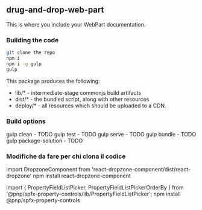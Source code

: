 ## drug-and-drop-web-part

This is where you include your WebPart documentation.

### Building the code

```bash
git clone the repo
npm i
npm i -g gulp
gulp
```

This package produces the following:

* lib/* - intermediate-stage commonjs build artifacts
* dist/* - the bundled script, along with other resources
* deploy/* - all resources which should be uploaded to a CDN.

### Build options

gulp clean - TODO
gulp test - TODO
gulp serve - TODO
gulp bundle - TODO
gulp package-solution - TODO

### Modifiche da fare per chi clona il codice
import DropzoneComponent  from 'react-dropzone-component/dist/react-dropzone'
npm install react-dropzone-component

import { PropertyFieldListPicker, PropertyFieldListPickerOrderBy } from '@pnp/spfx-property-controls/lib/PropertyFieldListPicker';
npm install @pnp/spfx-property-controls

